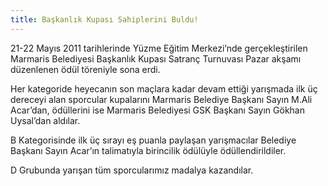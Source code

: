 ```yaml
---
title: Başkanlık Kupası Sahiplerini Buldu!
---
```


21-22 Mayıs 2011 tarihlerinde Yüzme Eğitim Merkezi’nde gerçekleştirilen Marmaris Belediyesi Başkanlık Kupası Satranç Turnuvası Pazar akşamı düzenlenen ödül töreniyle sona erdi.

Her kategoride heyecanın son maçlara kadar devam ettiği yarışmada ilk üç dereceyi alan sporcular kupalarını Marmaris Belediye Başkanı Sayın M.Ali Acar’dan, ödüllerini ise Marmaris Belediyesi GSK Başkanı Sayın Gökhan Uysal’dan aldılar.

B Kategorisinde ilk üç sırayı eş puanla paylaşan yarışmacılar Belediye Başkanı Sayın Acar’ın talimatıyla birincilik ödülüyle ödüllendirildiler.

D Grubunda yarışan tüm sporcularımız madalya kazandılar.

